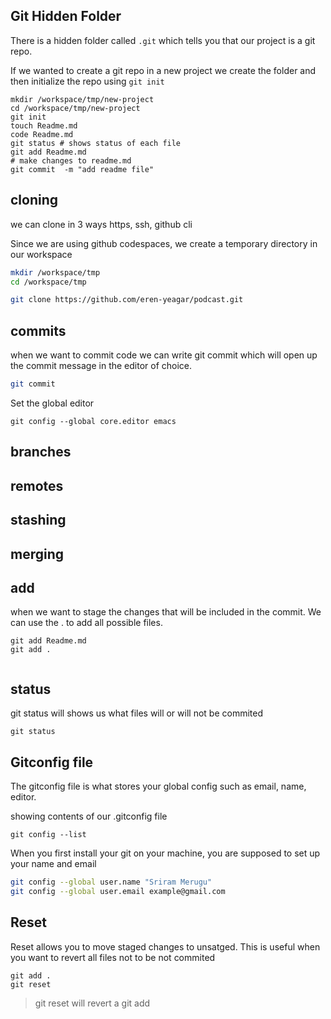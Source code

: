 ## Git Hidden Folder

There is a hidden folder called `.git` which tells you that our project is a git repo.

If we wanted to create a git repo in a new project we create
the folder and then initialize the repo using `git init`

```
mkdir /workspace/tmp/new-project
cd /workspace/tmp/new-project
git init 
touch Readme.md
code Readme.md
git status # shows status of each file
git add Readme.md
# make changes to readme.md
git commit  -m "add readme file"

```

## cloning

we can clone in 3 ways https, ssh, github cli

Since we are using github codespaces, we create a temporary directory in our workspace

```sh
mkdir /workspace/tmp
cd /workspace/tmp

git clone https://github.com/eren-yeagar/podcast.git
```
## commits

when we want to commit code we can write git commit which will open up the commit message in the editor  of choice.

```sh
git commit
```

Set the global editor

```
git config --global core.editor emacs
```


## branches

## remotes

## stashing

## merging

## add

when we want to stage the changes that will be included in the commit. We can use the . to add all possible files.

```
git add Readme.md
git add .


```
## status

git status will shows us what files will or will not be commited

```
git status

```
## Gitconfig file

The gitconfig file is what stores your global config such as email, name, editor.

showing contents of our .gitconfig file
```
git config --list
```
When you first install your git on your machine, you are supposed to set up your name and email

```sh
git config --global user.name "Sriram Merugu"
git config --global user.email example@gmail.com
```


## Reset

Reset allows you to move staged changes to unsatged.
This is useful when you want to revert all files not to be not commited

```
git add .
git reset

```

> git reset will revert a git add
